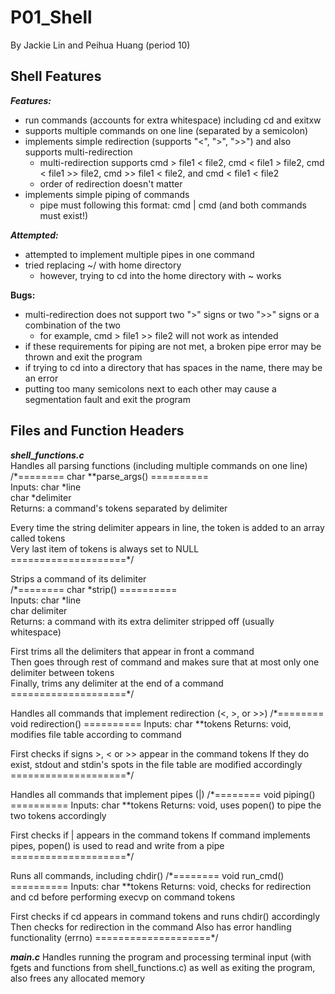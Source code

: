 # P01_Shell
By Jackie Lin and Peihua Huang (period 10)

## Shell Features
***Features:***
* run commands (accounts for extra whitespace) including cd and exitxw
* supports multiple commands on one line (separated by a semicolon)
* implements simple redirection (supports "<", ">", ">>") and also supports multi-redirection
  * multi-redirection supports cmd > file1 < file2, cmd < file1 > file2, cmd < file1 >> file2, cmd >> file1 < file2, and cmd < file1 < file2
  * order of redirection doesn't matter
* implements simple piping of commands
  * pipe must following this format: cmd | cmd (and both commands must exist!)  

***Attempted:***
* attempted to implement multiple pipes in one command
* tried replacing ~/ with home directory
  * however, trying to cd into the home directory with ~ works   

**Bugs:**
* multi-redirection does not support two ">" signs or two ">>" signs or a combination of the two
  * for example, cmd > file1 >> file2 will not work as intended
* if these requirements for piping are not met, a broken pipe error may be thrown and exit the program
* if trying to cd into a directory that has spaces in the name, there may be an error
* putting too many semicolons next to each other may cause a segmentation fault and exit the program

## Files and Function Headers
***shell_functions.c***      
Handles all parsing functions (including multiple commands on one line)  
	/*======== char **parse_args() ==========  
	Inputs:  char *line  
        	 char *delimiter  
	Returns: a command's tokens separated by delimiter  
    
  Every time the string delimiter appears in line, the token is added to an array called tokens  
  Very last item of tokens is always set to NULL  
	====================*/  
  
Strips a command of its delimiter  
  /*======== char *strip() ==========    
  Inputs:  char *line    
      	   char delimiter    
  Returns: a command with its extra delimiter stripped off (usually whitespace)    
    
  First trims all the delimiters that appear in front a command    
  Then goes through rest of command and makes sure that at most only one delimiter between tokens    
  Finally, trims any delimiter at the end of a command    
  ====================*/
    
Handles all commands that implement redirection (<, >, or >>)
  /*======== void redirection() ==========
  Inputs:  char **tokens
  Returns: void, modifies file table according to command

  First checks if signs >, < or >> appear in the command tokens
  If they do exist, stdout and stdin's spots in the file table are modified accordingly
  ====================*/

Handles all commands that implement pipes (|)
  /*======== void piping() ==========
  Inputs:  char **tokens
  Returns: void, uses popen() to pipe the two tokens accordingly

  First checks if | appears in the command tokens
  If command implements pipes, popen() is used to read and write from a pipe
  ====================*/

Runs all commands, including chdir()
  /*======== void run_cmd() ==========
  Inputs:  char **tokens
  Returns: void, checks for redirection and cd before performing execvp on command tokens

  First checks if cd appears in command tokens and runs chdir() accordingly
  Then checks for redirection in the command
  Also has error handling functionality (errno)
  ====================*/


***main.c***
Handles running the program and processing terminal input (with fgets and functions from shell_functions.c) as well as exiting the program, also frees any allocated memory
